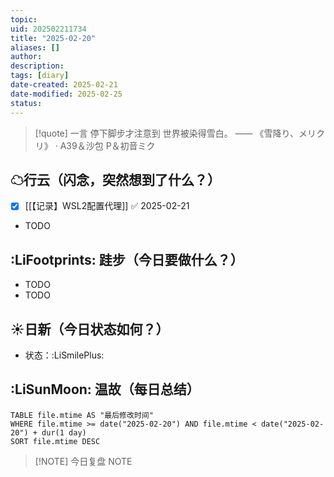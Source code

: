 ```yaml
---
topic: 
uid: 202502211734
title: "2025-02-20"
aliases: []
author: 
description: 
tags: [diary]
date-created: 2025-02-21
date-modified: 2025-02-25
status: 
---
```


> [!quote] 一言
 停下脚步才注意到 世界被染得雪白。 —— 《雪降り、メリクリ》 · A39＆沙包 P＆初音ミク

## ☁行云（闪念，突然想到了什么？）

- [x] [[【记录】WSL2配置代理]] ✅ 2025-02-21
- TODO

## :LiFootprints: 跬步（今日要做什么？）

- TODO
- TODO

## ☀日新（今日状态如何？）

- 状态：:LiSmilePlus:

## :LiSunMoon: 温故（每日总结）

```dataview
TABLE file.mtime AS "最后修改时间"
WHERE file.mtime >= date("2025-02-20") AND file.mtime < date("2025-02-20") + dur(1 day)
SORT file.mtime DESC
```

> [!NOTE] 今日复盘
> NOTE

